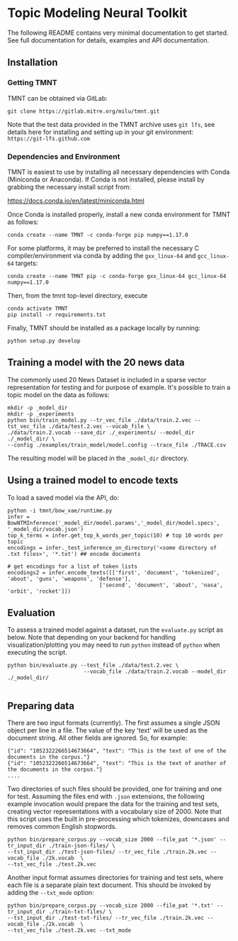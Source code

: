 # Topic Modeling Neural Toolkit

The following README contains very minimal documentation to get started.  See full documentation
for details, examples and API documentation.

## Installation

### Getting TMNT

TMNT can be obtained via GitLab:

```
git clone https://gitlab.mitre.org/milu/tmnt.git
```

Note that the test data provided in the TMNT archive uses `git lfs`, see details here for installing
and setting up in your git environment: `https://git-lfs.github.com`

### Dependencies and Environment

TMNT is easiest to use by installing all necessary dependencies with Conda (Miniconda or Anaconda). If
Conda is not installed, please install by grabbing the necessary install script from:

https://docs.conda.io/en/latest/miniconda.html

Once Conda is installed properly, install a new conda environment for TMNT as follows:


```
conda create --name TMNT -c conda-forge pip numpy==1.17.0
```

For some platforms, it may be preferred to install the necessary
C compiler/environment via conda by adding the `gxx_linux-64`
and `gcc_linux-64` targets:

```
conda create --name TMNT pip -c conda-forge gxx_linux-64 gcc_linux-64 numpy==1.17.0
```

Then, from the tmnt top-level directory, execute


```
conda activate TMNT
pip install -r requirements.txt
```

Finally, TMNT should be installed as a package locally by running:

```
python setup.py develop
```

## Training a model with the 20 news data

The commonly used 20 News Dataset is included in a sparse vector representation for testing and for purpose of example.
It's possible to train a topic model on the data as follows:

```
mkdir -p _model_dir
mkdir -p _experiments
python bin/train_model.py --tr_vec_file ./data/train.2.vec --tst_vec_file ./data/test.2.vec --vocab_file \
./data/train.2.vocab --save_dir ./_experiments/ --model_dir ./_model_dir/ \
--config ./examples/train_model/model.config --trace_file ./TRACE.csv 
```

The resulting model will be placed in the `_model_dir` directory.

## Using a trained model to encode texts

To load a saved model via the API, do:

```
python -i tmnt/bow_vae/runtime.py
infer = BowNTMInference('_model_dir/model.params','_model_dir/model.specs', '_model_dir/vocab.json')
top_k_terms = infer.get_top_k_words_per_topic(10) # top 10 words per topic
encodings = infer._test_inference_on_directory('<some directory of .txt files>', '*.txt') ## encode documents

# get encodings for a list of token lists
encodings2 = infer.encode_texts([['first', 'document', 'tokenized', 'about', 'guns', 'weapons', 'defense'],
	                         ['second', 'document', 'about', 'nasa', 'orbit', 'rocket']])
```

## Evaluation

To assess a trained model against a dataset, run the `evaluate.py` script as below.  Note that depending
on your backend for handling visualization/plotting you may need to run `python` instead of `python` when
executing the script.

```
python bin/evaluate.py --test_file ./data/test.2.vec \
                        --vocab_file ./data/train.2.vocab --model_dir ./_model_dir/ 
			
```

## Preparing data

There are two input formats (currently).  The first assumes a single JSON object per line in a file.  The value of the key 'text' will
be used as the document string.  All other fields are ignored. So, for example:

```
{"id": "1052322266514673664", "text": "This is the text of one of the documents in the corpus."}
{"id": "1052322266514673664", "text": "This is the text of another of the documents in the corpus."}
....
```

Two directories of such files should be provided, one for training and one for test.  Assuming the files end with `.json` extensions, the
following example invocation would prepare the data for the training and test sets, creating vector representations with a vocabulary
size of 2000.  Note that this script uses the built in pre-processing which tokenizes, downcases and removes common English stopwords.

```
python bin/prepare_corpus.py --vocab_size 2000 --file_pat '*.json' --tr_input_dir ./train-json-files/ \
--tst_input_dir ./test-json-files/ --tr_vec_file ./train.2k.vec --vocab_file ./2k.vocab  \
--tst_vec_file ./test.2k.vec 
```

Another input format assumes directories for training and test sets, where each file is a separate plain text document. This should be
invoked by adding the `--txt_mode` option:

```
python bin/prepare_corpus.py --vocab_size 2000 --file_pat '*.txt' --tr_input_dir ./train-txt-files/ \
--tst_input_dir ./test-txt-files/ --tr_vec_file ./train.2k.vec --vocab_file ./2k.vocab  \
--tst_vec_file ./test.2k.vec --txt_mode
```
